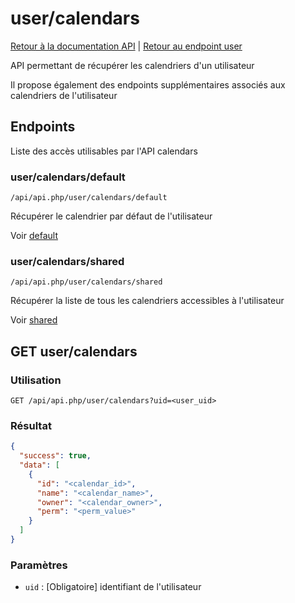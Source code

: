 # user/calendars

[Retour à la documentation API](../../README.md#utilisation-de-lapi) | [Retour au endpoint user](../README.md#user)

API permettant de récupérer les calendriers d'un utilisateur

Il propose également des endpoints supplémentaires associés aux calendriers de l'utilisateur

## Endpoints

Liste des accès utilisables par l'API calendars

### user/calendars/default

```url
/api/api.php/user/calendars/default
```

Récupérer le calendrier par défaut de l'utilisateur

Voir [default](default/README.md#usercalendarsdefault)

### user/calendars/shared

```url
/api/api.php/user/calendars/shared
```

Récupérer la liste de tous les calendriers accessibles à l'utilisateur

Voir [shared](shared/README.md#usercalendarsshared)

## GET user/calendars

### Utilisation

```url
GET /api/api.php/user/calendars?uid=<user_uid>
```

### Résultat

```json
{
  "success": true,
  "data": [
    {
      "id": "<calendar_id>",
      "name": "<calendar_name>",
      "owner": "<calendar_owner>",
      "perm": "<perm_value>"
    }
  ]
}
```

### Paramètres

 - `uid` : [Obligatoire] identifiant de l'utilisateur